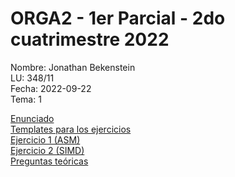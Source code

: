 # ORGA2 - 1er Parcial - 2do cuatrimestre 2022

Nombre: Jonathan Bekenstein \
LU: 348/11 \
Fecha: 2022-09-22 \
Tema: 1

[Enunciado](./enunciado.pdf) \
[Templates para los ejercicios](./templates) \
[Ejercicio 1 (ASM)](./solucion/ej1) \
[Ejercicio 2 (SIMD)](./solucion/ej2) \
[Preguntas teóricas](./solucion/PreguntasTeóricas.md)

